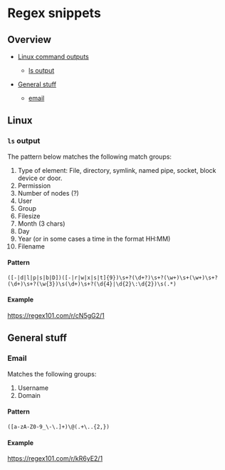 # Regex snippets


## Overview

* [Linux command outputs](linux)
    * [ls output](#ls-output)

* [General stuff](general-stuff)
    * [email](#email)



## Linux
### `ls` output
The pattern below matches the following match groups:

1. Type of element: File, directory, symlink, named pipe, socket, block device or door.
2. Permission
3. Number of nodes (?)
4. User
5. Group
6. Filesize
7. Month (3 chars)
8. Day
9. Year (or in some cases a time in the format HH:MM)
10. Filename

#### Pattern
```
([-|d|l|p|s|b|D])([-|r|w|x|s|t]{9})\s+?(\d+?)\s+?(\w+)\s+(\w+)\s+?(\d+)\s+?(\w{3})\s(\d+)\s+?(\d{4}|\d{2}\:\d{2})\s(.*)
```

#### Example
https://regex101.com/r/cN5gG2/1


## General stuff
### Email
Matches the following groups:

1. Username
2. Domain

#### Pattern
```
([a-zA-Z0-9_\-\.]+)\@(.+\..{2,})
```

#### Example
https://regex101.com/r/kR6yE2/1
